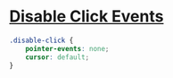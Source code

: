 # [Disable Click Events](https://css-tricks.com/almanac/properties/p/pointer-events/)

```scss
.disable-click {
    pointer-events: none;
    cursor: default;
}
```
